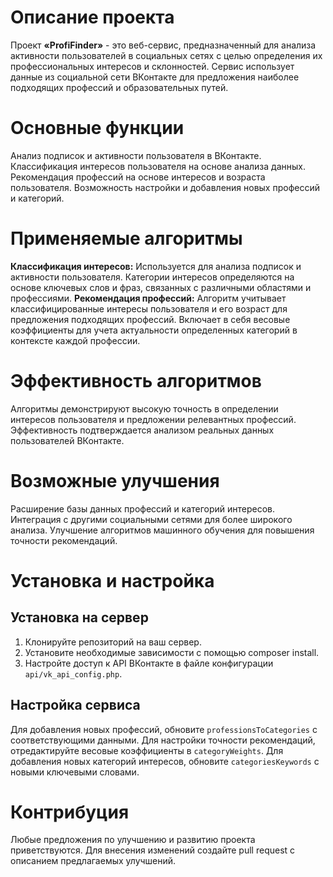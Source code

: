 # Описание проекта
Проект **«ProfiFinder»** - это веб-сервис, предназначенный для анализа активности пользователей в социальных сетях с целью определения их профессиональных интересов и склонностей. Сервис использует данные из социальной сети ВКонтакте для предложения наиболее подходящих профессий и образовательных путей.

# Основные функции
Анализ подписок и активности пользователя в ВКонтакте.
Классификация интересов пользователя на основе анализа данных.
Рекомендация профессий на основе интересов и возраста пользователя.
Возможность настройки и добавления новых профессий и категорий.
# Применяемые алгоритмы
**Классификация интересов:** Используется для анализа подписок и активности пользователя. Категории интересов определяются на основе ключевых слов и фраз, связанных с различными областями и профессиями.
**Рекомендация профессий:** Алгоритм учитывает классифицированные интересы пользователя и его возраст для предложения подходящих профессий. Включает в себя весовые коэффициенты для учета актуальности определенных категорий в контексте каждой профессии.
# Эффективность алгоритмов
Алгоритмы демонстрируют высокую точность в определении интересов пользователя и предложении релевантных профессий. Эффективность подтверждается анализом реальных данных пользователей ВКонтакте.

# Возможные улучшения
Расширение базы данных профессий и категорий интересов.
Интеграция с другими социальными сетями для более широкого анализа.
Улучшение алгоритмов машинного обучения для повышения точности рекомендаций.
# Установка и настройка
## Установка на сервер
1. Клонируйте репозиторий на ваш сервер.
2. Установите необходимые зависимости с помощью composer install.
3. Настройте доступ к API ВКонтакте в файле конфигурации `api/vk_api_config.php`.
## Настройка сервиса
Для добавления новых профессий, обновите `professionsToCategories` с соответствующими данными.
Для настройки точности рекомендаций, отредактируйте весовые коэффициенты в `categoryWeights`.
Для добавления новых категорий интересов, обновите `categoriesKeywords` с новыми ключевыми словами.
# Контрибуция
Любые предложения по улучшению и развитию проекта приветствуются. Для внесения изменений создайте pull request с описанием предлагаемых улучшений.